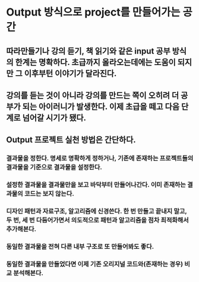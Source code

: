 # Output 방식으로 project를 만들어가는 공간

## 따라만들기나 강의 듣기, 책 읽기와 같은 input 공부 방식의 한계는 명확하다. 초급까지 올라오는데에는 도움이 되지만 그 이후부턴 이야기가 달라진다.

## 강의를 듣는 것이 아니라 강의를 만드는 쪽이 오히려 더 공부가 되는 아이러니가 발생한다. 이제 초급을 떼고 다음 단계로 넘어갈 시기가 됐다.

## Output 프로젝트 실천 방법은 간단하다.

### 결과물을 정한다. 명세로 명확하게 정하거나, 기존에 존재하는 프로젝트들의 결과물을 기준으로 결과물을 설정한다.

### 설정한 결과물을 결과물만을 보고 바닥부터 만들어나간다. 이미 존재하는 결과물의 코드는 보지 않는다.

### 디자인 패턴과 자료구조, 알고리즘에 신경쓴다. 한 번 만들고 끝내지 말고, 두 번, 세 번 다듬어가면서 의도적으로 패턴과 알고리즘을 점차 최적화해서 추가해본다.

### 동일한 결과물을 전혀 다른 내부 구조로 또 만들어봐도 좋다.

### 동일한 결과물을 만들었다면 이제 기존 오리지널 코드와(존재하는 경우) 비교 분석해본다.

